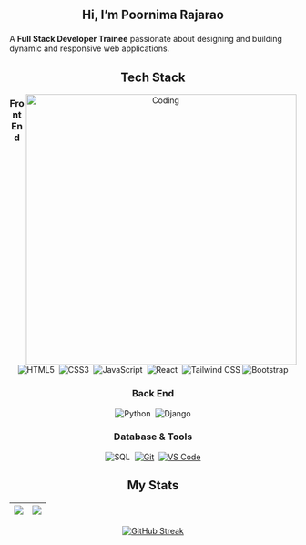 ## <p align="center">Hi, I’m Poornima Rajarao</p>  

<p align="">
  A <strong> Full Stack Developer Trainee</strong> passionate about designing and building dynamic and responsive web applications.
</p>

<div style="text-align: center;">
  
  <h2>Tech Stack</h2>
  <img align="right" alt="Coding" width="475" src="https://i.pinimg.com/originals/e7/26/c7/e726c74ac081eed50feee1433d12c998.gif">
  
  <h3>Front End</h3>
  <img src="https://img.shields.io/badge/HTML5-E34F26?style=for-the-badge&logo=html5&logoColor=white" alt="HTML5" />&nbsp;
  <img src="https://img.shields.io/badge/CSS3-1572B6?style=for-the-badge&logo=css3&logoColor=white" alt="CSS3" />&nbsp;
  <img src="https://img.shields.io/badge/JavaScript-F7DF1E?style=for-the-badge&logo=javascript&logoColor=black" alt="JavaScript" />&nbsp;
  <img src="https://img.shields.io/badge/React-20232A?style=for-the-badge&logo=react&logoColor=61DAFB" alt="React" />&nbsp;
  <img src="https://img.shields.io/badge/Tailwind_CSS-38B2AC?style=for-the-badge&logo=tailwind-css&logoColor=white" alt="Tailwind CSS" />
  <img src="https://img.shields.io/badge/Bootstrap-7952B3?style=for-the-badge&logo=bootstrap&logoColor=white" alt="Bootstrap" />
  
  <h3>Back End</h3>
  <img src="https://img.shields.io/badge/Python-3776AB?style=for-the-badge&logo=python&logoColor=white" alt="Python" />&nbsp;
  <img src="https://img.shields.io/badge/Django-092E20?style=for-the-badge&logo=django&logoColor=white" alt="Django" />





<h3>Database & Tools </h3>
  <img src="https://img.shields.io/badge/SQL-336791?style=for-the-badge&logo=postgresql&logoColor=white" alt="SQL" />&nbsp;
<a href="https://git-scm.com/" target="_blank"><img src="https://img.shields.io/badge/Git-F05032?style=for-the-badge&logo=git&logoColor=white" alt="Git" /></a>&nbsp;
<a href="https://code.visualstudio.com/" target="_blank"><img src="https://img.shields.io/badge/VS_Code-007ACC?style=for-the-badge&logo=visual-studio-code&logoColor=white" alt="VS Code" /></a>

## My Stats

| <a href="https://github.com/poornimarajarao/github-readme-stats"><img align="center" src="https://github-readme-stats.vercel.app/api?username=poornimarajarao&show_icons=true&include_all_commits=true&theme=default&hide_border=true" /></a> | <a href="https://github.com/poornimarajarao/github-readme-stats"><img align="center" src="https://github-readme-stats.vercel.app/api/top-langs/?username=poornimarajarao&layout=compact&theme=default&hide_border=true&size_weight=0.5&count_weight=0.5&cache_seconds=0" /></a> |
| ------------- | ------------- |




[![GitHub Streak](https://github-readme-streak-stats-eight.vercel.app/?user=poornimarajarao&theme=default)](https://github.com/poornimarajarao)








